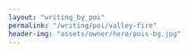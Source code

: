 ```yaml
---
layout: "writing_by_poi"
permalink: "/writing/poi/valley-fire"
header-img: "assets/owner/hero/pois-bg.jpg"
---
```

